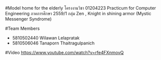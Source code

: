 #Model home for the elderly
โครงงานวิชา 01204223 Practicum for Computer Engineering ภาคการศึกษา 2559/1 
กลุ่ม Zen , Knight in shining armor (Mystic Messenger Syndrome)

#Team Members
- 5810502440  Wilawan Lelapratak  
- 5810506046  Tanaporn Thaitragulpanich

#Video
https://www.youtube.com/watch?v=rfe4FXnmovQ
